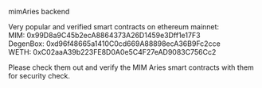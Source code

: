 mimAries backend    
   
Very popular and verified smart contracts on ethereum mainnet:  
MIM:      0x99D8a9C45b2ecA8864373A26D1459e3Dff1e17F3  
DegenBox: 0xd96f48665a1410C0cd669A88898ecA36B9Fc2cce  
WETH:     0xC02aaA39b223FE8D0A0e5C4F27eAD9083C756Cc2  

Please check them out and verify the MIM Aries smart contracts with them for security check.  

